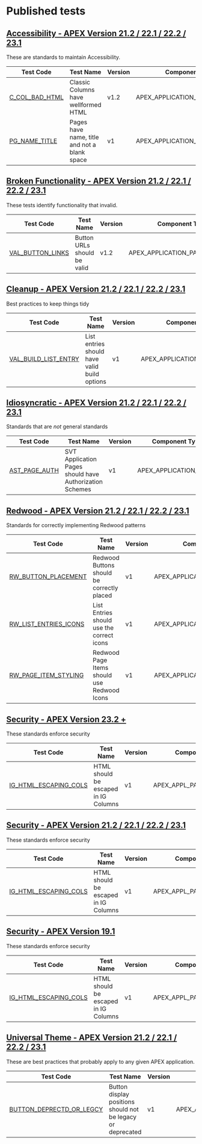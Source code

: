 # Published tests

## [Accessibility - APEX Version 21.2 / 22.1 / 22.2 / 23.1](APEX_ACCESSIBILITY_212/STANDARD-APEX_ACCESSIBILITY_212.json)
These are standards to maintain Accessibility.

| Test Code | Test Name | Version | Component Type |
|-----------|-----------|---------|----------------|
| [C_COL_BAD_HTML](APEX_ACCESSIBILITY_212/tests/C_COL_BAD_HTML.json) |  Classic Columns have wellformed HTML | v1.2 | APEX_APPLICATION_PAGE_RPT_COLS |
| [PG_NAME_TITLE](APEX_ACCESSIBILITY_212/tests/PG_NAME_TITLE.json) |  Pages have name, title and not a blank space | v1 | APEX_APPLICATION_PAGES |

## [Broken Functionality - APEX Version 21.2 / 22.1 / 22.2 / 23.1](APEX_BROKEN_FUNCTIONALITY_212/STANDARD-APEX_BROKEN_FUNCTIONALITY_212.json)
These tests identify functionality that invalid.

| Test Code | Test Name | Version | Component Type |
|-----------|-----------|---------|----------------|
| [VAL_BUTTON_LINKS](APEX_BROKEN_FUNCTIONALITY_212/tests/VAL_BUTTON_LINKS.json) |  Button URLs should be valid | v1.2 | APEX_APPLICATION_PAGE_BUTTONS |

## [Cleanup - APEX Version 21.2 / 22.1 / 22.2 / 23.1](APEX_CLEANUP_212/STANDARD-APEX_CLEANUP_212.json)
Best practices to keep things tidy

| Test Code | Test Name | Version | Component Type |
|-----------|-----------|---------|----------------|
| [VAL_BUILD_LIST_ENTRY](APEX_CLEANUP_212/tests/VAL_BUILD_LIST_ENTRY.json) |  List entries should have valid build options | v1 | APEX_APPLICATION_LIST_ENTRIES |

## [Idiosyncratic - APEX Version 21.2 / 22.1 / 22.2 / 23.1](APEX_IDIOSYNCRATIC_212/STANDARD-APEX_IDIOSYNCRATIC_212.json)
Standards that are *not* general standards

| Test Code | Test Name | Version | Component Type |
|-----------|-----------|---------|----------------|
| [AST_PAGE_AUTH](APEX_IDIOSYNCRATIC_212/tests/AST_PAGE_AUTH.json) |  SVT Application Pages should have Authorization Schemes | v1 | APEX_APPLICATION_PAGES |

## [Redwood - APEX Version 21.2 / 22.1 / 22.2 / 23.1](APEX_REDWOOD_212/STANDARD-APEX_REDWOOD_212.json)
Standards for correctly implementing Redwood patterns

| Test Code | Test Name | Version | Component Type |
|-----------|-----------|---------|----------------|
| [RW_BUTTON_PLACEMENT](APEX_REDWOOD_212/tests/RW_BUTTON_PLACEMENT.json) |  Redwood Buttons should be correctly placed | v1 | APEX_APPLICATION_PAGE_BUTTONS |
| [RW_LIST_ENTRIES_ICONS](APEX_REDWOOD_212/tests/RW_LIST_ENTRIES_ICONS.json) |  List Entries should use the correct icons | v1 | APEX_APPLICATION_LIST_ENTRIES |
| [RW_PAGE_ITEM_STYLING](APEX_REDWOOD_212/tests/RW_PAGE_ITEM_STYLING.json) |  Redwood Page Items should use Redwood Icons | v1 | APEX_APPLICATION_PAGE_ITEMS |

## [Security - APEX Version 23.2 +](APEX_SECURITY_232/STANDARD-APEX_SECURITY_232.json)
These standards enforce security

| Test Code | Test Name | Version | Component Type |
|-----------|-----------|---------|----------------|
| [IG_HTML_ESCAPING_COLS](APEX_SECURITY_232/tests/IG_HTML_ESCAPING_COLS.json) |  HTML should be escaped in IG Columns | v1 | APEX_APPL_PAGE_IG_COLUMNS |

## [Security - APEX Version 21.2 / 22.1 / 22.2 / 23.1](APEX_SECURITY_212/STANDARD-APEX_SECURITY_212.json)
These standards enforce security

| Test Code | Test Name | Version | Component Type |
|-----------|-----------|---------|----------------|
| [IG_HTML_ESCAPING_COLS](APEX_SECURITY_212/tests/IG_HTML_ESCAPING_COLS.json) |  HTML should be escaped in IG Columns | v1 | APEX_APPL_PAGE_IG_COLUMNS |

## [Security - APEX Version 19.1](APEX_SECURITY_191/STANDARD-APEX_SECURITY_191.json)
These standards enforce security

| Test Code | Test Name | Version | Component Type |
|-----------|-----------|---------|----------------|
| [IG_HTML_ESCAPING_COLS](APEX_SECURITY_191/tests/IG_HTML_ESCAPING_COLS.json) |  HTML should be escaped in IG Columns | v1 | APEX_APPL_PAGE_IG_COLUMNS |

## [Universal Theme - APEX Version 21.2 / 22.1 / 22.2 / 23.1](APEX_UNIVERSAL_THEME_212/STANDARD-APEX_UNIVERSAL_THEME_212.json)
These are best practices that probably apply to any given APEX application.

| Test Code | Test Name | Version | Component Type |
|-----------|-----------|---------|----------------|
| [BUTTON_DEPRECTD_OR_LEGCY](APEX_UNIVERSAL_THEME_212/tests/BUTTON_DEPRECTD_OR_LEGCY.json) |  Button display positions should not be legacy or deprecated | v1 | APEX_APPLICATION_PAGE_BUTTONS |

    
